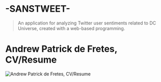 # -SANSTWEET-

> An application for analyzing Twitter user sentiments related to DC Universe, created with a web-based programming.


# Andrew Patrick de Fretes, CV/Resume
![Andrew Patrick de Fretes, CV/Resume](https://serving.photos.photobox.com/90459389970af6bc75384656dcc107b57e0bf4357af771e2fa6ff19c628c037b811c0b7b.jpg)
